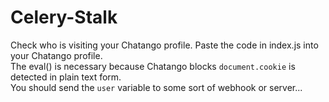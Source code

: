 # Celery-Stalk
Check who is visiting your Chatango profile. Paste the code in index.js into your Chatango profile.<br>
The eval() is necessary because Chatango blocks `document.cookie` is detected in plain text form.<br>
You should send the `user` variable to some sort of webhook or server...

